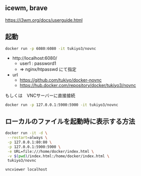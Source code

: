 ## icewm, brave

https://i3wm.org/docs/userguide.html

 
## 起動

```sh
docker run -p 6080:6080 -it tukiyo3/novnc
```

* http://localhost:6080/
    * user1 : password1
    * => nginx/htpasswd にて指定
* url
    * https://github.com/tukiyo/docker-novnc
    * https://hub.docker.com/repository/docker/tukiyo3/novnc


もしくは　VNCサーバーに直接接続

```sh
docker run -p 127.0.0.1:5900:5900 -it tukiyo3/novnc
```


## ローカルのファイルを起動時に表示する方法

```sh
docker run -it -d \
 --restart=always \
 -p 127.0.0.1:80:80 \
 -p 127.0.0.1:5900:5900 \
 -e URL=file:///home/docker/index.html \
 -v $(pwd)/index.html:/home/docker/index.html \
 tukiyo3/novnc
```

```
vncviewer localhost
```
